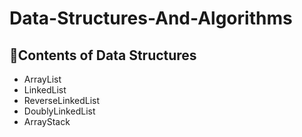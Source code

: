 # Data-Structures-And-Algorithms

## 📒Contents of Data Structures
- ArrayList
- LinkedList
- ReverseLinkedList
- DoublyLinkedList
- ArrayStack
